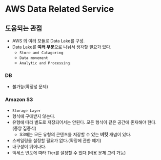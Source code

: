 # AWS Data Related Service

## 도움되는 관점
- AWS 의 여러 모듈로 Data Lake를 구성.
- Data Lake를 **여러 부분**으로 나눠서 생각할 필요가 있다.
  - `Store and Catagoring`
  - `Data movement`
  - `Analytic and Processing`

### DB
- 불가능(확장성 문제)

### Amazon S3 
- `Storage Layer`
- 형식에 구애받지 않는다.
- 유형에 따라 별도로 저장되어서는 안된다. 모든 형식이 같은 공간에 존재해야 한다.(중앙 집중식)
  - S3에는 모든 유형의 콘텐츠를 저장할 수 있는 **버킷** 개념이 있다.
- 스케일링을 설정할 필요가 없다.(확장에 관한 얘기)
- 내구성이 뛰어나다.
- 액세스 빈도에 따라 Tier를 설정할 수 있다.(비용 문제 고려 가능)
